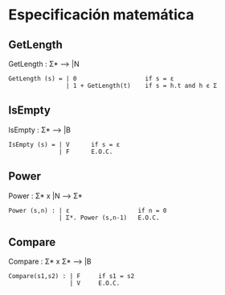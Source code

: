 # Especificación matemática
## GetLength 

GetLength : Σ* --> |N

~~~
GetLength (s) = | 0                   if s = ε
                | 1 + GetLength(t)    if s = h.t and h ϵ Σ
~~~                
## IsEmpty 

IsEmpty : Σ* --> |B
~~~
IsEmpty (s) = | V      if s = ε
              | F      E.O.C.
~~~              

## Power

Power : Σ* x |N --> Σ*
~~~
Power (s,n) : | ε                   if n = 0
              | Σ*. Power (s,n-1)   E.O.C.
~~~

## Compare

Compare :  Σ* x Σ* --> |B

~~~
Compare(s1,s2) : | F     if s1 = s2
                 | V     E.O.C.
